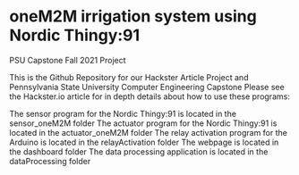 # oneM2M irrigation system using Nordic Thingy:91
PSU Capstone Fall 2021 Project

This is the Github Repository for our Hackster Article Project and Pennsylvania State University Computer Engineering Capstone
Please see the Hackster.io article for in depth details about how to use these programs: <add link>
  
  The sensor program for the Nordic Thingy:91 is located in the sensor_oneM2M folder
  The actuator program for the Nordic Thingy:91 is located in the actuator_oneM2M folder
  The relay activation program for the Arduino is located in the relayActivation folder
  The webpage is located in the dashboard folder
  The data processing application is located in the dataProcessing folder
